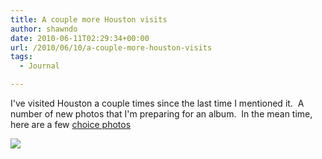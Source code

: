 ```yaml
---
title: A couple more Houston visits
author: shawndo
date: 2010-06-11T02:29:34+00:00
url: /2010/06/10/a-couple-more-houston-visits
tags:
  - Journal

---
```

I've visited Houston a couple times since the last time I mentioned it.  A number of new photos that I'm preparing for an album.  In the mean time, here are a few [choice photos][1]

![](/images/2010/06/DSC2331.jpg)

 [1]: http://www.rowanemilia.com/